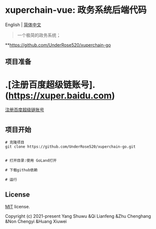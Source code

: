 

# xuperchain-vue: 政务系统后端代码

English | [简体中文](./README-zh.md)

> 一个极简的政务系统；

**https://github.com/UnderRose520/xuperchain-go

## 项目准备

# .[注册百度超级链账号].(https://xuper.baidu.com)
[注册百度超级链账号](https://xuper.baidu.com)
#

#

#

#

#


## 项目开始

```
# 克隆项目
git clone https://github.com/UnderRose520/xuperchain-go.git


# 打开目录:使用 GoLand打开

# 下载github依赖

# 运行
```


## License

[MIT](https://github.com/UnderRose520/xuperchain-go/blob/master/LICENSE) license.

Copyright (c) 2021-present Yang Shuwu &Qi Lianfeng &Zhu Chenghang &Non Chengyi &Huang Xiuwei

